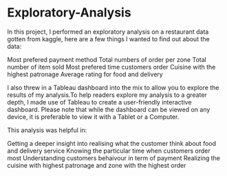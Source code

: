 # Exploratory-Analysis

In this project, I performed an exploratory analysis on a restaurant data gotten from kaggle, here are a few things I wanted to find out about the data:
 
Most prefered payment method
Total numbers of order per zone
Total number of item sold
Most prefered time customers order
Cuisine with the highest patronage
Average rating for food and delivery 

I also threw in a Tableau dashboard into the mix to allow you to explore the results of my analysis.To help readers explore my analysis to a greater depth, I made use of Tableau to create a user-friendly interactive dashboard.
Please note that while the dashboard can be viewed on any device, it is preferable to view it with a Tablet or a Computer.

This analysis was helpful in:

Getting a deeper insight into realising what the customer think about food and delivery service
Knowing the particular time when customers order most
Understanding customers behaivour in term of payment
Realizing the cuisine with highest patronage and zone with the highest order
 
